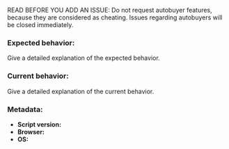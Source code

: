 READ BEFORE YOU ADD AN ISSUE: Do not request autobuyer features, because they are considered as cheating. Issues regarding autobuyers will be closed immediately.

### Expected behavior:
Give a detailed explanation of the expected behavior.

### Current behavior:
Give a detailed explanation of the current behavior.

### Metadata:
- **Script version:**
- **Browser:**
- **OS:**
